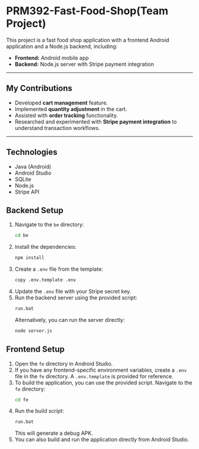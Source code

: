 # PRM392-Fast-Food-Shop(Team Project)

This project is a fast food shop application with a frontend Android application and a Node.js backend, including:  
- **Frontend:** Android mobile app  
- **Backend:** Node.js server with Stripe payment integration  

---

## My Contributions
- Developed **cart management** feature.  
- Implemented **quantity adjustment** in the cart.  
- Assisted with **order tracking** functionality.  
- Researched and experimented with **Stripe payment integration** to understand transaction workflows.  

---

## Technologies
- Java (Android)  
- Android Studio  
- SQLite  
- Node.js  
- Stripe API  
## Backend Setup

1.  Navigate to the `be` directory:
    ```bash
    cd be
    ```
2.  Install the dependencies:
    ```bash
    npm install
    ```
3.  Create a `.env` file from the template:
    ```bash
    copy .env.template .env
    ```
4.  Update the `.env` file with your Stripe secret key.
5.  Run the backend server using the provided script:
    ```bash
    run.bat
    ```
    Alternatively, you can run the server directly:
    ```bash
    node server.js
    ```

## Frontend Setup

1.  Open the `fe` directory in Android Studio.
2.  If you have any frontend-specific environment variables, create a `.env` file in the `fe` directory. A `.env.template` is provided for reference.
3.  To build the application, you can use the provided script. Navigate to the `fe` directory:
    ```bash
    cd fe
    ```
4.  Run the build script:
    ```bash
    run.bat
    ```
    This will generate a debug APK.
5.  You can also build and run the application directly from Android Studio.
